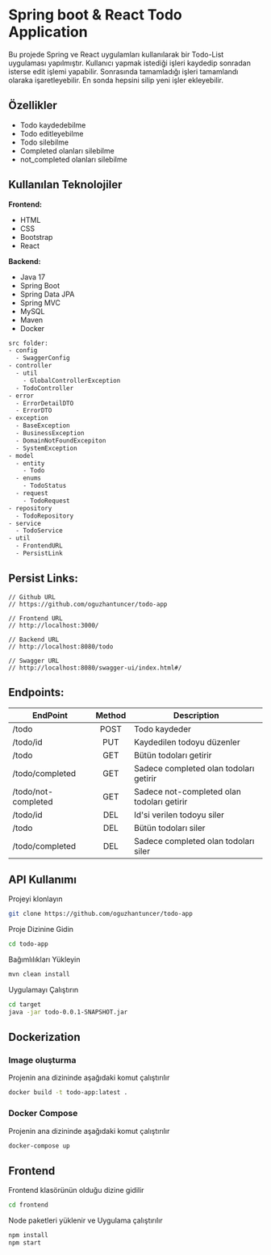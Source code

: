 # Spring boot & React Todo Application

Bu projede Spring ve React uygulamları kullanılarak bir Todo-List uygulaması yapılmıştır. Kullanıcı yapmak istediği işleri kaydedip sonradan 
isterse edit işlemi yapabilir. Sonrasında tamamladığı işleri tamamlandı olaraka işaretleyebilir. En sonda hepsini silip
yeni işler ekleyebilir.

## Özellikler

- Todo kaydedebilme
- Todo editleyebilme
- Todo silebilme
- Completed olanları silebilme
- not_completed olanları silebilme

## Kullanılan Teknolojiler
**Frontend:** 
 - HTML 
 - CSS
 - Bootstrap
 - React

**Backend:** 
 - Java 17
 - Spring Boot 
 - Spring Data JPA 
 - Spring MVC 
 - MySQL
 - Maven
 - Docker

```bash
src folder:
- config
  - SwaggerConfig
- controller
  - util
    - GlobalControllerException
  - TodoController
- error
  - ErrorDetailDTO
  - ErrorDTO
- exception
  - BaseException
  - BusinessException
  - DomainNotFoundExcepiton
  - SystemException
- model
  - entity
    - Todo
  - enums
    - TodoStatus
  - request
    - TodoRequest
- repository
  - TodoRepository
- service
  - TodoService
- util
  - FrontendURL
  - PersistLink

```

## Persist Links:

    // Github URL
    // https://github.com/oguzhantuncer/todo-app

    // Frontend URL
    // http://localhost:3000/

    // Backend URL
    // http://localhost:8080/todo

    // Swagger URL
    // http://localhost:8080/swagger-ui/index.html#/

## Endpoints:

| EndPoint            | Method | Description                                |
|---------------------|:------:|--------------------------------------------|
| /todo               |  POST  | Todo kaydeder                              |
| /todo/id            |  PUT   | Kaydedilen todoyu düzenler                 |
| /todo               |  GET   | Bütün todoları getirir                     |
| /todo/completed     |  GET   | Sadece completed olan todoları getirir     |
| /todo/not-completed |  GET   | Sadece not-completed olan todoları getirir |
| /todo/id            |  DEL   | Id'si verilen todoyu siler                 |
| /todo               |  DEL   | Bütün todoları siler                       |
| /todo/completed     |  DEL   | Sadece completed olan todoları siler       |


## API Kullanımı
Projeyi klonlayın
```bash
git clone https://github.com/oguzhantuncer/todo-app
```
Proje Dizinine Gidin
```bash
cd todo-app
```
Bağımlılıkları Yükleyin
```bash
mvn clean install 
```
Uygulamayı Çalıştırın
```bash
cd target
java -jar todo-0.0.1-SNAPSHOT.jar
```

## Dockerization
### Image oluşturma
Projenin ana dizininde aşağıdaki komut çalıştırılır
```bash
docker build -t todo-app:latest .        
```
### Docker Compose
Projenin ana dizininde aşağıdaki komut çalıştırılır
```bash
docker-compose up       
```

## Frontend
Frontend klasörünün olduğu dizine gidilir
```bash
cd frontend
```
Node paketleri yüklenir ve Uygulama çalıştırılır
```bash
npm install
npm start
```

